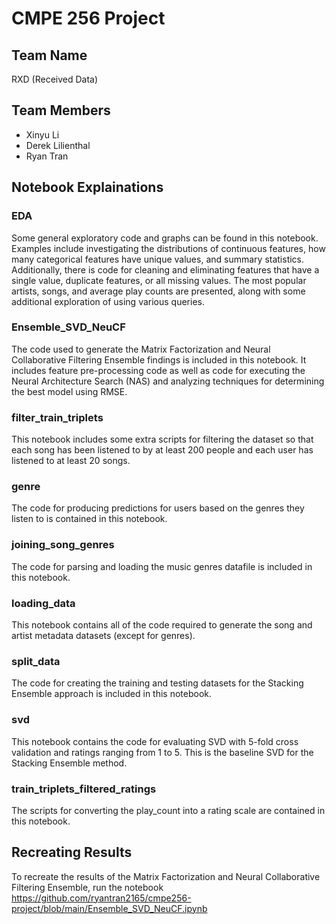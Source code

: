 # CMPE 256 Project

## Team Name
RXD (Received Data)

## Team Members
- Xinyu Li
- Derek Lilienthal
- Ryan Tran

## Notebook Explainations

### EDA

Some general exploratory code and graphs can be found in this notebook. Examples include investigating the distributions of continuous features, how many categorical features have unique values, and summary statistics. Additionally, there is code for cleaning and eliminating features that have a single value, duplicate features, or all missing values. The most popular artists, songs, and average play counts are presented, along with some additional exploration of using various queries. 

### Ensemble_SVD_NeuCF

The code used to generate the Matrix Factorization and Neural Collaborative Filtering Ensemble findings is included in this notebook. It includes feature pre-processing code as well as code for executing the Neural Architecture Search (NAS) and analyzing techniques for determining the best model using RMSE. 

### filter_train_triplets

This notebook includes some extra scripts for filtering the dataset so that each song has been listened to by at least 200 people and each user has listened to at least 20 songs. 

### genre

The code for producing predictions for users based on the genres they listen to is contained in this notebook. 

### joining_song_genres

The code for parsing and loading the music genres datafile is included in this notebook.

### loading_data

This notebook contains all of the code required to generate the song and artist metadata datasets (except for genres).

### split_data

The code for creating the training and testing datasets for the Stacking Ensemble approach is included in this notebook.

### svd 

This notebook contains the code for evaluating SVD with 5-fold cross validation and ratings ranging from 1 to 5. This is the baseline SVD for the Stacking Ensemble method.

### train_triplets_filtered_ratings

The scripts for converting the play_count into a rating scale are contained in this notebook. 

## Recreating Results

To recreate the results of the Matrix Factorization and Neural Collaborative Filtering Ensemble, run the notebook https://github.com/ryantran2165/cmpe256-project/blob/main/Ensemble_SVD_NeuCF.ipynb
